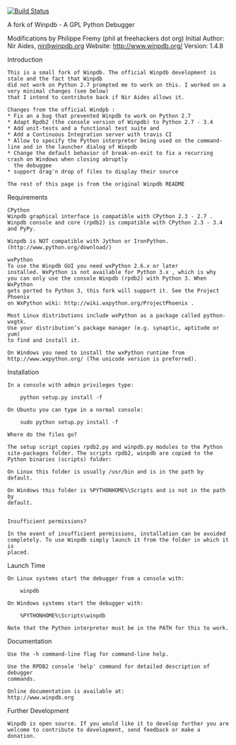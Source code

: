 [![Build Status](https://travis-ci.org/bluebird75/winpdb.svg?branch=winpdb)](https://travis-ci.org/bluebird75/winpdb)


A fork of Winpdb - A GPL Python Debugger

Modifications by Philippe Fremy (phil at freehackers dot org)
Initial Author: Nir Aides, nir@winpdb.org
Website: http://www.winpdb.org/
Version: 1.4.8


Introduction

    This is a small fork of Winpdb. The official Winpdb development is stale and the fact that Winpdb
    did not work on Python 2.7 prompted me to work on this. I worked on a very minimal changes (see below) 
    that I intend to contribute back if Nir Aides allows it.
    
    Changes from the official Windpb :
    * Fix an a bug that prevented Winpdb to work on Python 2.7
    * Adapt Rpdb2 (the console version of Winpdb) to Python 2.7 - 3.4
    * Add unit-tests and a functional test suite and 
    * Add a Continuous Integration server with travis CI
    * Allow to specify the Python interpreter being used on the command-line and in the launcher dialog of Winpdb
    * Change the default behavior of break-on-exit to fix a recurring crash on Windows when closing abruptly
      the debuggee
    * support drag'n drop of files to display their source

    The rest of this page is from the original Winpdb README

Requirements

    CPython
    Winpdb graphical interface is compatible with CPython 2.3 - 2.7 . 
    Winpdb console and core (rpdb2) is compatible with CPython 2.3 - 3.4 and PyPy. 
    
    Winpdb is NOT compatible with Jython or IronPython. (http://www.python.org/download/)

    wxPython
    To use the Winpdb GUI you need wxPython 2.6.x or later 
    installed. WxPython is not available for Python 3.x , which is why
    you can only use the console Winpdb (rpdb2) with Python 3. When WxPython
    gets ported to Python 3, this fork will support it. See the Project Phoenix
    on WxPython wiki: http://wiki.wxpython.org/ProjectPhoenix .
    
    Most Linux distributions include wxPython as a package called python-wxgtk. 
    Use your distribution’s package manager (e.g. synaptic, aptitude or yum) 
    to find and install it.

    On Windows you need to install the wxPython runtime from 
    http://www.wxpython.org/ (The unicode version is preferred).

	
Installation

    In a console with admin privileges type:

        python setup.py install -f

    On Ubuntu you can type in a normal console:
        
        sudo python setup.py install -f

    Where do the files go? 

    The setup script copies rpdb2.py and winpdb.py modules to the Python 
    site-packages folder. The scripts rpdb2, winpdb are copied to the 
    Python binaries (scripts) folder:

    On Linux this folder is usually /usr/bin and is in the path by default. 

    On Windows this folder is %PYTHONHOME%\Scripts and is not in the path by
    default.


    Insufficient permissions?

    In the event of insufficient permissions, installation can be avoided 
    completely. To use Winpdb simply launch it from the folder in which it is 
    placed.



Launch Time

    On Linux systems start the debugger from a console with:

        winpdb

    On Windows systems start the debugger with:

        %PYTHONHOME%\Scripts\winpdb

    Note that the Python interpreter must be in the PATH for this to work.



Documentation

    Use the -h command-line flag for command-line help.

    Use the RPDB2 console 'help' command for detailed description of debugger 
    commands.

    Online documentation is available at:
    http://www.winpdb.org



Further Development

    Winpdb is open source. If you would like it to develop further you are
    welcome to contribute to development, send feedback or make a donation.

	

